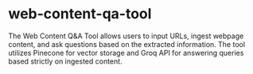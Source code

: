 # web-content-qa-tool
The Web Content Q&amp;A Tool allows users to input URLs, ingest webpage content, and ask questions based on the extracted information. The tool utilizes Pinecone for vector storage and Groq API for answering queries based strictly on ingested content.
